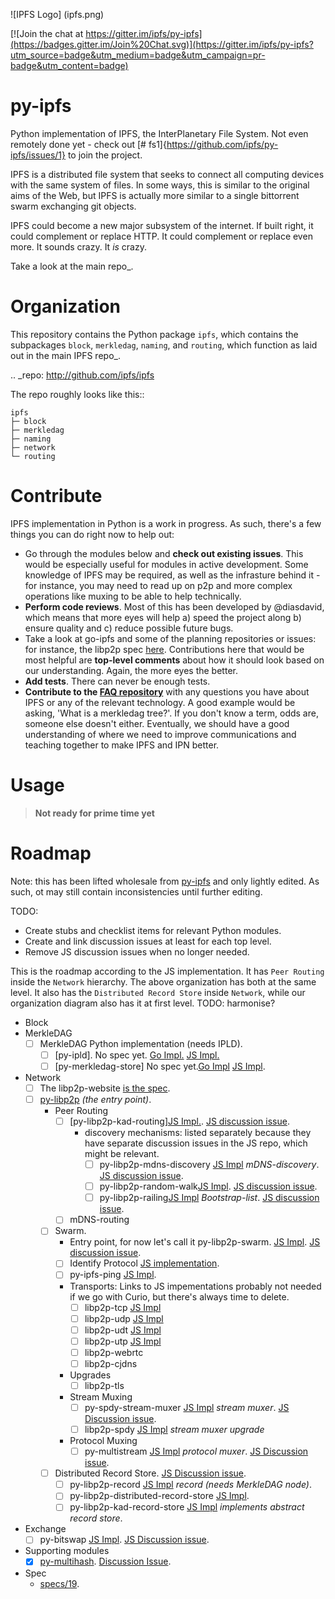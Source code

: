 ![IPFS Logo] (ipfs.png)


[![Join the chat at https://gitter.im/ipfs/py-ipfs](https://badges.gitter.im/Join%20Chat.svg)](https://gitter.im/ipfs/py-ipfs?utm_source=badge&utm_medium=badge&utm_campaign=pr-badge&utm_content=badge)

# py-ipfs

Python implementation of IPFS, the InterPlanetary File System. Not even
remotely done yet - check out [# fs1]{https://github.com/ipfs/py-ipfs/issues/1} to join the project.



IPFS is a distributed file system that seeks to connect all computing devices
with the same system of files. In some ways, this is similar to the original
aims of the Web, but IPFS is actually more similar to a single bittorrent swarm
exchanging git objects.

IPFS could become a new major subsystem of the internet. If built right, it
could complement or replace HTTP. It could complement or replace even more. It
sounds crazy. It *is* crazy.

Take a look at the main repo_.

# Organization

This repository contains the Python package `ipfs`, which contains the
subpackages `block`, `merkledag`, `naming`, and `routing`, which function as
laid out in the main IPFS repo_.

.. _repo: http://github.com/ipfs/ipfs

The repo roughly looks like this::
    
    ipfs
    ├─ block
    ├─ merkledag
    ├─ naming
    ├─ network
    └─ routing

# Contribute

IPFS implementation in Python is a work in progress. As such, there's a few things you can do right now to help out:

  * Go through the modules below and **check out existing issues**. This would be especially useful for modules in active development. Some knowledge of IPFS may be required, as well as the infrasture behind it - for instance, you may need to read up on p2p and more complex operations like muxing to be able to help technically.
  * **Perform code reviews**. Most of this has been developed by @diasdavid, which means that more eyes will help a) speed the project along b) ensure quality and c) reduce possible future bugs.
  * Take a look at go-ipfs and some of the planning repositories or issues: for instance, the libp2p spec [here](https://github.com/ipfs/specs/pull/19). Contributions here that would be most helpful are **top-level comments** about how it should look based on our understanding. Again, the more eyes the better.
  * **Add tests**. There can never be enough tests.
  * **Contribute to the [FAQ repository](https://github.com/ipfs/faq/issues)** with any questions you have about IPFS or any of the relevant technology. A good example would be asking, 'What is a merkledag tree?'. If you don't know a term, odds are, someone else doesn't either. Eventually, we should have a good understanding of where we need to improve communications and teaching together to make IPFS and IPN better.

# Usage

> **Not ready for prime time yet**

# Roadmap

Note: this has been lifted wholesale from [py-ipfs](https://github.com/ipfs/py-ipfs) and only lightly edited. As such, ot may still contain inconsistencies until further editing.

TODO:

- Create stubs and checklist items for relevant Python modules.
- Create and link discussion issues at least for each top level.
- Remove JS discussion issues when no longer needed.

This is the roadmap according to the JS implementation. It has `Peer Routing` inside the `Network` hierarchy. The above organization has both at the same level. It also has the `Distributed Record Store` inside `Network`, while our organization diagram also has it at first level. TODO: harmonise? 

- Block
- MerkleDAG
  - [ ] MerkleDAG Python implementation (needs IPLD).
    - [ ] [py-ipld]. No spec yet. [Go Impl.](https://github.com/ipfs/go-ipld) [JS Impl.](https://github.com/diasdavid/js-ipld)
    - [ ] [py-merkledag-store] No spec yet.[Go Impl](https://github.com/ipfs/go-ipfs/blob/master/merkledag/merkledag.go) [JS Impl](https://github.com/diasdavid/js-merkledag-store).
- Network
  - [ ] The libp2p-website [is the spec](https://github.com/diasdavid/libp2p-website).
  - [ ] [py-libp2p](https://github.com/ipfs/py-ipfs/py-libp2p) _(the entry point)_.
    - Peer Routing
      - [ ] [py-libp2p-kad-routing][JS Impl.](https://github.com/diasdavid/js-libp2p-kad-routing). [JS discussion issue](https://github.com/ipfs/js-ipfs/issues/18).
        - discovery mechanisms: listed separately because they have separate discussion issues in the JS repo, which might be relevant.
          - [ ] py-libp2p-mdns-discovery [JS Impl](https://github.com/diasdavid/js-libp2p-mdns-discovery) _mDNS-discovery_. [JS discussion issue](https://github.com/ipfs/js-ipfs/issues/19).
          - [ ] py-libp2p-random-walk[JS Impl](https://github.com/diasdavid/js-libp2p-random-walk). [JS discussion issue](https://github.com/ipfs/js-ipfs/issues/20).
          - [ ] py-libp2p-railing[JS Impl](https://github.com/diasdavid/js-libp2p-railing) _Bootstrap-list_. [JS discussion issue](https://github.com/ipfs/js-ipfs/issues/21).
      - [ ] mDNS-routing
    - [ ] Swarm.
      - Entry point, for now let's call it py-libp2p-swarm. [JS Impl](https://github.com/diasdavid/js-libp2p-swarm). [JS discussion issue](https://github.com/ipfs/js-ipfs/issues/22).
      - [ ] Identify Protocol [JS implementation](https://github.com/diasdavid/js-libp2p-swarm/tree/master/src/identify).
      - [ ] py-ipfs-ping [JS Impl](https://github.com/diasdavid/js-ipfs-ping).
      - Transports: Links to JS impementations probably not needed if we go with Curio, but there's always time to delete.
        - [ ] libp2p-tcp [JS Impl](https://github.com/diasdavid/js-libp2p-tcp)
        - [ ] libp2p-udp [JS Impl](https://github.com/diasdavid/js-libp2p-udp)
        - [ ] libp2p-udt [JS Impl](https://github.com/diasdavid/js-libp2p-udt)
        - [ ] libp2p-utp [JS Impl](https://github.com/diasdavid/js-libp2p-utp)
        - [ ] libp2p-webrtc
        - [ ] libp2p-cjdns
      - Upgrades
        - [ ] libp2p-tls
      - Stream Muxing
        - [ ] py-spdy-stream-muxer [JS Impl](https://github.com/diasdavid/js-spdy-stream-muxer) _stream muxer_. [JS Discussion issue](https://github.com/ipfs/js-ipfs/issues/23).
        - [ ] libp2p-spdy [JS Impl](https://github.com/diasdavid/js-libp2p-spdy/blob/master/src/index.js) _stream muxer upgrade_
      - Protocol Muxing
        - [ ] py-multistream [JS Impl](https://github.com/diasdavid/js-multistream) _protocol muxer_. [JS Discussion issue](https://github.com/ipfs/js-ipfs/issues/24).
    - [ ] Distributed Record Store. [JS Discussion issue](https://github.com/ipfs/js-ipfs/issues/25).
      - [ ] py-libp2p-record [JS Impl](https://github.com/diasdavid/js-libp2p-record) _record (needs MerkleDAG node)_.
      - [ ] py-libp2p-distributed-record-store [JS Impl](https://github.com/diasdavid/js-libp2p-distributed-record-store).
      - [ ] py-libp2p-kad-record-store [JS Impl](https://github.com/diasdavid/js-libp2p-kad-record-store) _implements abstract record store_.
- Exchange
  - [ ] py-bitswap [JS Impl](https://github.com/diasdavid/js-bitswap). [JS Discussion issue](https://github.com/ipfs/js-ipfs/issues/17).
- Supporting modules
  - [X] [py-multihash](https://github.com/JulienPalard/multihash). [Discussion Issue](https://github.com/ipfs/py-ipfs/issues/13).
- Spec
  - [specs/19](https://github.com/ipfs/specs/pull/19).

